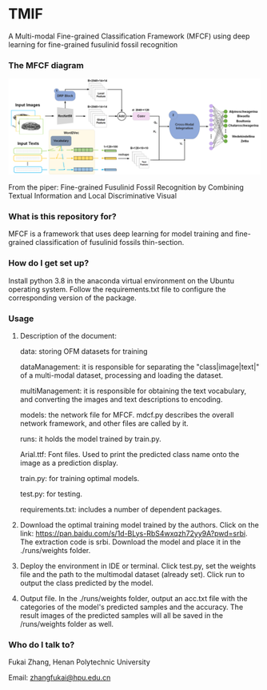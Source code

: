 # TMIF
A Multi-modal Fine-grained Classification Framework (MFCF) using deep learning for fine-grained fusulinid fossil recognition

### **The MFCF diagram**

![Uploading MFCF.png…](https://github.com/xiaoyantxx/MFCF/blob/main/MFCF%20Network/MFCF.png)

From the piper: Fine-grained Fusulinid Fossil Recognition by Combining Textual Information and Local Discriminative Visual 

### What is this repository for?

MFCF is a framework that uses deep learning for model training and fine-grained classification of fusulinid fossils thin-section.

### How do I get set up?

Install python 3.8 in the anaconda virtual environment on the Ubuntu operating system. Follow the requirements.txt file to configure the corresponding version of the package.

### Usage

1) Description of the document:

   data: storing OFM datasets for training

   dataManagement: it is responsible for separating the "class|image|text|" of a multi-modal dataset, processing and loading the dataset.

   multiManagement: it is responsible for obtaining the text vocabulary, and converting the images and text descriptions to encoding.

   models: the network file for MFCF. mdcf.py describes the overall network framework, and other files are called by it.

   runs: it holds the model trained by train.py.
   
   Arial.ttf: Font files. Used to print the predicted class name onto the image as a prediction display.

   train.py: for training optimal models.

   test.py: for testing.

   requirements.txt: includes a number of dependent packages.

2) Download the optimal training model trained by the authors. Click on the link: https://pan.baidu.com/s/1d-BLys-RbS4wxqzh72yy9A?pwd=srbi. The extraction code is srbi. Download the model and place it in the ./runs/weights folder. 

3) Deploy the environment in IDE or terminal. Click test.py, set the weights file and the path to the multimodal dataset (already set). Click run to output the class predicted by the model.

4) Output file. In the ./runs/weights folder, output an acc.txt file with the categories of the model's predicted samples and the accuracy. The result images of the predicted samples will all be saved in the /runs/weights folder as well.

### Who do I talk to?

Fukai Zhang, Henan Polytechnic University

Email: zhangfukai@hpu.edu.cn
